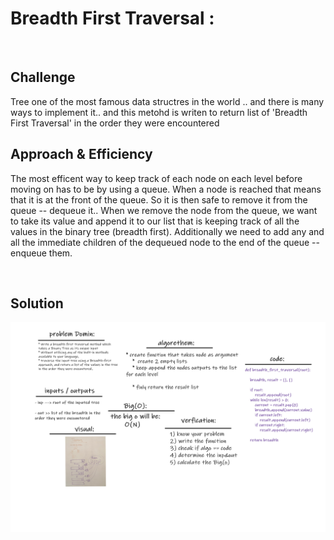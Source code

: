 # Breadth First Traversal :
<br>


## Challenge
Tree one of the most famous data structres in the world .. and there is many ways to implement it..
and this metohd is writen to return list of 'Breadth First Traversal' in the order they were encountered


## Approach & Efficiency
The most efficent way to keep track of each node on each level before moving on has to be by using a queue. When a node is reached that means that it is at the front of the queue. So it is then safe to remove it from the queue -- dequeue it..
When we remove the node from the queue, we want to take its value and append it to our list that is keeping track of all the values in the binary tree (breadth first). Additionally we need to add any and all the immediate children of the dequeued node to the end of the queue -- enqueue them.


<br>

## Solution

![cap](../assets/cc_class17W.png)